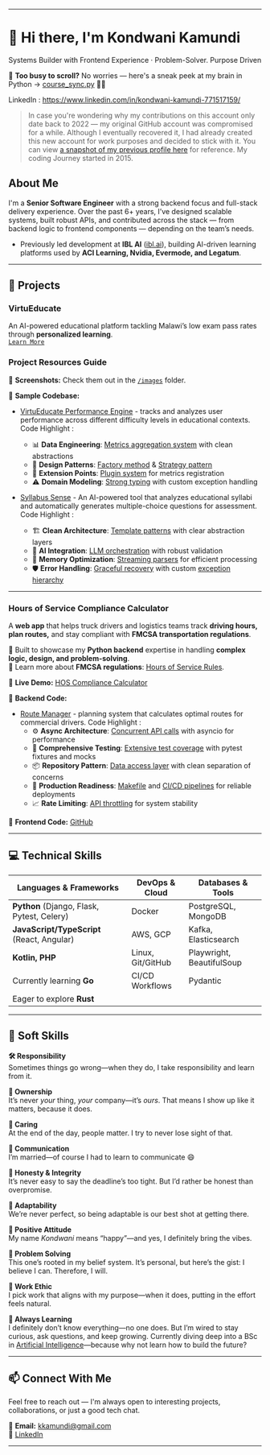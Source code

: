 
---

# 👋 Hi there, I'm Kondwani Kamundi  
Systems Builder with Frontend Experience · Problem-Solver. Purpose Driven 

🚀 **Too busy to scroll?** No worries — here's a sneak peek at my brain in Python → [course_sync.py](https://github.com/PempheroKamundi/pempherokamundi/blob/main/content/course_sync.py) 🧠🐍


LinkedIn : https://www.linkedin.com/in/kondwani-kamundi-771517159/

> In case you're wondering why my contributions on this account only date back to 2022 — my original GitHub account was compromised for a while. Although I eventually recovered it, I had already created this new account for work purposes and decided to stick with it. You can view [a snapshot of my previous profile here](https://1drv.ms/i/c/c79cff9e1cc5d2f4/EZmwXXtIUg5Jgsy7Fg6s0aYBPo51vKNBydSPPJ0uWcgBRg?e=rQh1rb) for reference. My coding Journey started in 2015.

## About Me  
I'm a **Senior Software Engineer** with a strong backend focus and full-stack delivery experience. Over the past 6+ years, I’ve designed scalable systems, built robust APIs, and contributed across the stack — from backend logic to frontend components — depending on the team’s needs.

- Previously led development at **IBL AI** ([ibl.ai](https://ibl.ai/)), building AI-driven learning platforms used by **ACI Learning, Nvidia, Evermode, and Legatum**.  

---

## 🚀 Projects  

### **VirtuEducate**  
An AI-powered educational platform tackling Malawi’s low exam pass rates through **personalized learning**.  
[`Learn More`](https://github.com/Virtu-E)

### Project Resources Guide
🔹 **Screenshots:** Check them out in the [`/images`](./images) folder.  

🔹 **Sample Codebase:**

-   [VirtuEducate Performance Engine](https://github.com/PempheroKamundi/performance_engine) - tracks and analyzes user performance across different difficulty levels in educational contexts. Code Highlight : 
    * 📊 **Data Engineering**: [Metrics aggregation system](https://github.com/PempheroKamundi/performance_engine/blob/main/metrics/metrics_aggregator.py#L59-L100) with clean abstractions
    * 🧩 **Design Patterns**: [Factory method](https://github.com/PempheroKamundi/performance_engine/blob/main/performance_engine.py#L142-L159) & [Strategy pattern](https://github.com/PempheroKamundi/performance_engine/blob/main/metrics/metric_types.py#L24-L37)
    * 🔄 **Extension Points**: [Plugin system](https://github.com/PempheroKamundi/performance_engine/blob/main/metrics/metrics_aggregator.py#L36-L60) for metrics registration
    * ⚠️ **Domain Modeling**: [Strong typing](https://github.com/PempheroKamundi/performance_engine/blob/main/data_types.py) with custom exception handling
      
-   [Syllabus Sense](https://github.com/PempheroKamundi/syllabus_sense) - An AI-powered tool that analyzes educational syllabi and automatically generates multiple-choice questions for assessment. Code Highlight :
    * 🏗️ **Clean Architecture**: [Template patterns](https://github.com/PempheroKamundi/syllabus_sense/blob/main/_base_syllabus_ai_graph_template.py#L68-L124) with clear abstraction layers
    * 🧠 **AI Integration**: [LLM orchestration](https://github.com/PempheroKamundi/syllabus_sense/blob/main/syllabus_ai_graph.py#L146-L187) with robust validation
    * 🔄 **Memory Optimization**: [Streaming parsers](https://github.com/PempheroKamundi/syllabus_sense/blob/main/document_parser/syllabus_parser.py#L62-L73) for efficient processing
    * 🛡️ **Error Handling**: [Graceful recovery](https://github.com/PempheroKamundi/syllabus_sense/blob/main/syllabus_ai_graph.py#L178-L188) with custom [exception hierarchy](https://github.com/PempheroKamundi/syllabus_sense/blob/main/exceptions.py)

---

### **Hours of Service Compliance Calculator**  
A **web app** that helps truck drivers and logistics teams track **driving hours, plan routes,** and stay compliant with **FMCSA transportation regulations**.  

🔹 Built to showcase my **Python backend** expertise in handling **complex logic, design, and problem-solving**.  
🔹 Learn more about **FMCSA regulations**: [Hours of Service Rules](https://www.fmcsa.dot.gov/regulations/hours-service/summary-hours-service-regulations).  

🔹 **Live Demo:** [HOS Compliance Calculator](https://web-production-03ad.up.railway.app/)  

🔹 **Backend Code:** 
-   [Route Manager](https://github.com/PempheroKamundi/route_manager) - planning system that calculates optimal routes for commercial drivers. Code Highlight :
    * ⚙️ **Async Architecture**: [Concurrent API calls](https://github.com/PempheroKamundi/route_manager/blob/main/routing/route_planner/standard_route_planner.py#L282-L290) with asyncio for performance
    * 🧪 **Comprehensive Testing**: [Extensive test coverage](https://github.com/PempheroKamundi/route_manager/blob/main/routing/tests/test_driver_state.py) with pytest fixtures and mocks
    * 📦 **Repository Pattern**: [Data access layer](https://github.com/PempheroKamundi/route_manager/blob/main/repository/async_/osrm_repository.py#L123-L148) with clean separation of concerns
    * 🚀 **Production Readiness**: [Makefile](https://github.com/PempheroKamundi/route_manager/blob/main/Makefile) and [CI/CD pipelines](https://github.com/PempheroKamundi/route_manager/blob/main/.pre-commit-config.yaml) for reliable deployments
    * 📈 **Rate Limiting**: [API throttling](https://github.com/PempheroKamundi/route_manager/blob/main/trip_planner/views.py#L26-L39) for system stability

🔹 **Frontend Code:** [GitHub](https://github.com/PempheroKamundi/electronic_logger_web)  

---

## 💻 Technical Skills  

| **Languages & Frameworks**                      | **DevOps & Cloud**             | **Databases & Tools**            |
|--------------------------------------------------|--------------------------------|----------------------------------|
| **Python** (Django, Flask, Pytest, Celery)       | Docker                         | PostgreSQL, MongoDB              |
| **JavaScript/TypeScript** (React, Angular)       | AWS, GCP                       | Kafka, Elasticsearch             |
| **Kotlin, PHP**                                  | Linux, Git/GitHub              | Playwright, BeautifulSoup        |
| Currently learning **Go**                        | CI/CD Workflows                | Pydantic                         |
| Eager to explore **Rust**                        |                                |                                  |

---

## 🧠 Soft Skills

**🛠 Responsibility**  
Sometimes things go wrong—when they do, I take responsibility and learn from it.

**🏢 Ownership**  
It’s never *your* thing, *your* company—it’s *ours*. That means I show up like it matters, because it does.

**💙 Caring**  
At the end of the day, people matter. I try to never lose sight of that.

**💬 Communication**  
I’m married—of course I had to learn to communicate 😄

**🤝 Honesty & Integrity**  
It’s never easy to say the deadline’s too tight. But I’d rather be honest than overpromise.

**🔄 Adaptability**  
We’re never perfect, so being adaptable is our best shot at getting there.

**🌟 Positive Attitude**  
My name *Kondwani* means “happy”—and yes, I definitely bring the vibes.

**🧩 Problem Solving**  
This one’s rooted in my belief system. It’s personal, but here’s the gist: I believe I can. Therefore, I will.

**💼 Work Ethic**  
I pick work that aligns with my purpose—when it does, putting in the effort feels natural.

**🌻 Always Learning**  
I definitely don’t know everything—no one does. But I’m wired to stay curious, ask questions, and keep growing. Currently diving deep into a BSc in [Artificial Intelligence](https://www.iu.org/bachelors/applied-artificial-intelligence/on-campus/)—because why not learn how to build the future?

---

## 📫 Connect With Me  
Feel free to reach out — I'm always open to interesting projects, collaborations, or just a good tech chat.

📧 **Email:** kkamundi@gmail.com  
🔗 [LinkedIn](https://www.linkedin.com/in/kondwani-kamundi-771517159/)

---


